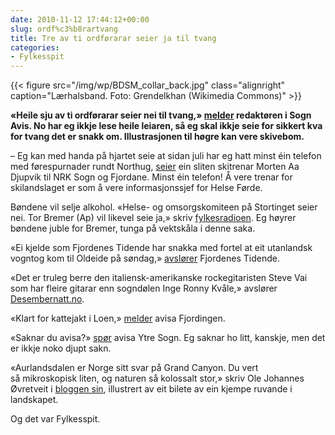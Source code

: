 ```yaml
---
date: 2010-11-12 17:44:12+00:00
slug: ordf%c3%b8rartvang
title: Tre av ti ordførarar seier ja til tvang
categories:
- Fylkesspit
---
```

{{< figure src="/img/wp/BDSM_collar_back.jpg" class="alignright" caption="Lærhalsband. Foto: Grendelkhan (Wikimedia Commons)" >}}

**«Heile sju av ti ordførarar seier nei til tvang,» [melder](http://sognavismeiner.origo.no/-/bulletin/show/607543_gulrot-heller-enn-tvang?ref=mst) redaktøren i Sogn Avis. No har eg ikkje lese heile leiaren, så eg skal ikkje seie for sikkert kva for tvang det er snakk om. Illustrasjonen til høgre kan vere skivebom.**


<!--more-->

– Eg kan med handa på hjartet seie at sidan juli har eg hatt minst éin telefon med førespurnader rundt Northug, [seier](http://nrk.no/nyheter/distrikt/nrk_sogn_og_fjordane/1.7377900) ein sliten skitrenar Morten Aa Djupvik til NRK Sogn og Fjordane. Minst éin telefon! Å vere trenar for skilandslaget er som å vere informasjonssjef for Helse Førde.

Bøndene vil selje alkohol. «Helse- og omsorgskomiteen på Stortinget seier nei. Tor Bremer (Ap) vil likevel seie ja,» skriv [fylkesradioen](http://nrk.no/nyheter/distrikt/nrk_sogn_og_fjordane/1.7378158). Eg høyrer bøndene juble for Bremer, tunga på vektskåla i denne saka.

«Ei kjelde som Fjordenes Tidende har snakka med fortel at eit utanlandsk  vogntog kom til Oldeide på søndag,» [avslører](http://www.fjt.no/nyheter/article281678.ece) Fjordenes Tidende.

«Det er truleg berre den italiensk-amerikanske rockegitaristen Steve Vai som har fleire gitarar enn sogndølen Inge Ronny Kvåle,» avslører [Desembernatt.no](http://www.desembernatt.no/2010/11/04/inge-ronny-kvale-git/).

«Klart for kattejakt i Loen,» [melder](http://www.fjordingen.no/nyhende/article280830.ece) avisa Fjordingen.

«Saknar du avisa?» [spør](http://www.ytresogn.no/) avisa Ytre Sogn. Eg saknar ho litt, kanskje, men det er ikkje noko djupt sakn.

«Aurlandsdalen er Norge sitt svar på Grand Canyon. Du vert så mikroskopisk liten, og naturen så kolossalt stor,» skriv Ole Johannes Øvretveit i [bloggen sin](http://blogg.nrk.no/den_lange_vegen_mot_toppen/arkiv/2010/10/grand-canyon/), illustrert av eit bilete av ein kjempe ruvande i landskapet.

Og det var Fylkesspit.
